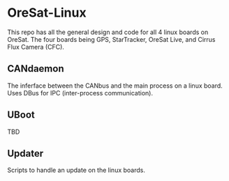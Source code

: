 # OreSat-Linux
This repo has all the general design and code for all 4 linux boards on OreSat. The four boards being GPS, StarTracker, OreSat Live, and Cirrus Flux Camera (CFC).

## CANdaemon
The inferface between the CANbus and the main process on a linux board. Uses DBus for IPC (inter-process communication).

## UBoot
TBD

## Updater
Scripts to handle an update on the linux boards.

